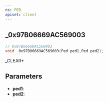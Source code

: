 ```yaml
---
ns: PED
apiset: client
---
```

## _0x97B06669AC569003

```c
// 0x97B06669AC569003
void _0x97B06669AC569003(Ped ped1,Ped ped2);
```

_CLEAR*

## Parameters
* **ped1**:
* **ped2**:



